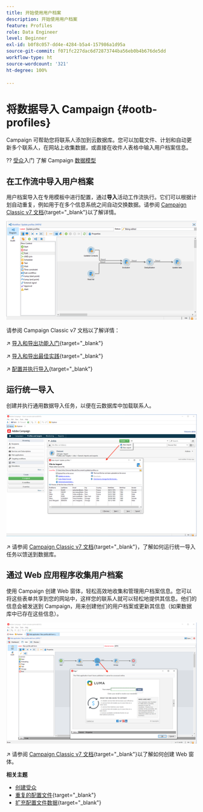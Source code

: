 ```yaml
---
title: 开始使用用户档案
description: 开始使用用户档案
feature: Profiles
role: Data Engineer
level: Beginner
exl-id: b0f8c057-dd4e-4284-b5a4-157986a1d95a
source-git-commit: f071fc227dac6d72873744ba56eb0b4b676de5dd
workflow-type: ht
source-wordcount: '321'
ht-degree: 100%

---
```


# 将数据导入 Campaign {#ootb-profiles}

Campaign 可帮助您将联系人添加到云数据库。您可以加载文件、计划和自动更新多个联系人，在网站上收集数据，或直接在收件人表格中输入用户档案信息。

?? [受众](audiences.md)入门
了解 Campaign [数据模型](../dev/datamodel.md)

## 在工作流中导入用户档案

用户档案导入在专用模板中进行配置，通过&#x200B;**导入**&#x200B;活动工作流执行。它们可以根据计划自动重复，例如用于在多个信息系统之间自动交换数据。请参阅 [Campaign Classic v7 文档](https://experienceleague.adobe.com/docs/campaign-classic/using/getting-started/importing-and-exporting-data/import-export-workflows.html?lang=zh-Hans){target=&quot;_blank&quot;}以了解详情。

![](assets/import-wf.png)

请参阅 Campaign Classic v7 文档以了解详情：

↗️ [导入和导出功能入门](https://experienceleague.adobe.com/docs/campaign-classic/using/getting-started/importing-and-exporting-data/get-started-data-import-export.html?lang=zh-Hans){target=&quot;_blank&quot;}

↗️ [导入和导出最佳实践](https://experienceleague.adobe.com/docs/campaign-classic/using/getting-started/importing-and-exporting-data/best-practices/import-export-best-practices.html?lang=zh-Hans){target=&quot;_blank&quot;}

↗️ [配置并执行导入](https://experienceleague.adobe.com/docs/campaign-classic/using/getting-started/importing-and-exporting-data/generic-imports-exports/executing-import-jobs.html?lang=zh-Hans){target=&quot;_blank&quot;}

## 运行统一导入

创建并执行通用数据导入任务，以便在云数据库中加载联系人。

![](assets/new-import.png)

↗️ 请参阅 [Campaign Classic v7 文档](https://experienceleague.adobe.com/docs/campaign-classic/using/getting-started/importing-and-exporting-data/generic-imports-exports/about-generic-imports-exports.html?lang=zh-Hans){target=&quot;_blank&quot;}，了解如何运行统一导入任务以馈送到数据库。

## 通过 Web 应用程序收集用户档案

使用 Campaign 创建 Web 窗体，轻松高效地收集和管理用户档案信息。您可以将这些表单共享到您的网站中，这样您的联系人就可以轻松地提供其信息。他们的信息会被发送到 Campaign，用来创建他们的用户档案或更新其信息（如果数据库中已存在这些信息）。

![](assets/web-form-page.png)

↗️ 请参阅 [Campaign Classic v7 文档](https://experienceleague.adobe.com/docs/campaign-classic/using/designing-content/web-forms/about-web-forms.html?lang=zh-Hans){target=&quot;_blank&quot;}以了解如何创建 Web 窗体。

**相关主题**

* [创建受众](audiences.md)
* [重复的配置文件](https://experienceleague.adobe.com/docs/campaign-classic/using/automating-with-workflows/use-cases/data-management/deduplication-merge.html?lang=zh-Hans){target=&quot;_blank&quot;}
* [扩充配置文件数据](https://experienceleague.adobe.com/docs/campaign-classic/using/automating-with-workflows/use-cases/data-management/enriching-data.html?lang=zh-Hans){target=&quot;_blank&quot;}
